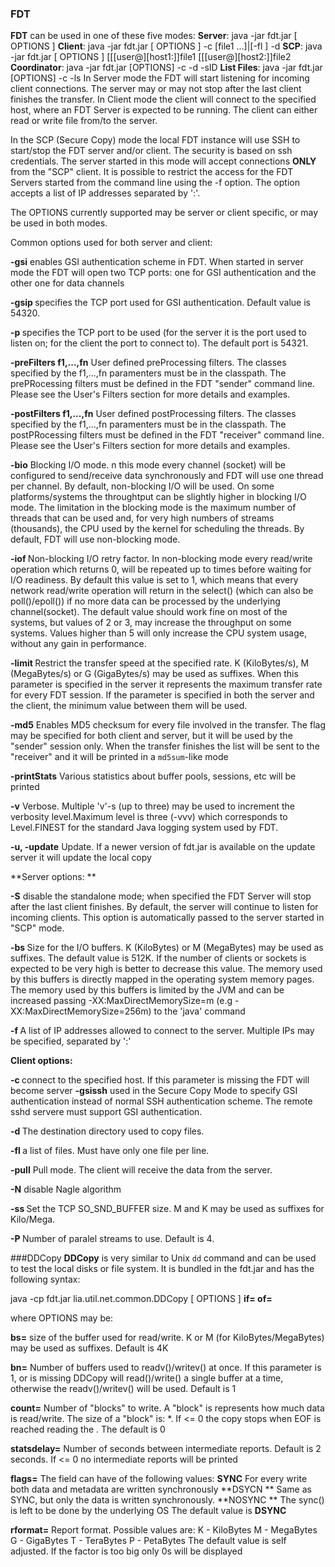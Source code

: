 ### FDT
**FDT** can be used in one of these five modes:
    **Server**: java -jar fdt.jar [ OPTIONS ]
    **Client**: java -jar fdt.jar [ OPTIONS ] -c <host> [file1 ...]|[-fl <fileList>] -d <destinationDirectory>
    **SCP**: java -jar fdt.jar [ OPTIONS ] [[[user@][host1:]]file1 [[[user@][host2:]]file2
    **Coordinator**: java -jar fdt.jar [OPTIONS] -c <host> -d <destinationDirectory> -sID <sessionID>
    **List Files**: java -jar fdt.jar [OPTIONS] -c <host> -ls <ls-path>
In Server mode the FDT will start listening for incoming client connections. The server may or may not stop after the last client finishes the transfer. In Client mode the client will connect to the specified host, where an FDT Server is expected to be running. The client can either read or write file from/to the server. 

In the SCP (Secure Copy) mode the local FDT instance will use SSH to start/stop the FDT server and/or client.  The security is based on ssh credentials. The server started in this mode will accept connections **ONLY** from the "SCP" client. It is possible to restrict the access for the FDT Servers started from the command line using the -f option. The option accepts a list of IP addresses separated by ':'. 

The OPTIONS currently supported may be server or client specific, or may be used in both modes.

Common  options used for both server and client:

**-gsi** enables GSI authentication scheme in FDT. When started in server mode the FDT will open two TCP ports: one for GSI authentication and the other one for data channels

**-gsip <GSICtrlPort>** specifies the TCP port used for GSI authentication. Default value is 54320.

**-p <portNo>** specifies the TCP port to be used (for the server it is the port used to listen on; for the client the port to connect to). The default port is 54321.

**-preFilters f1,...,fn** User defined preProcessing filters. The classes specified by the f1,...,fn paramenters must be in the classpath. The prePRocessing filters must be defined in the FDT "sender" command line. Please see the User's Filters section for more details and examples.

**-postFilters f1,...,fn** User defined postProcessing filters. The classes specified by the f1,...,fn paramenters must be in the classpath. The postPRocessing filters must be defined in the FDT "receiver" command line. Please see the User's Filters section for more details and examples.

**-bio** Blocking I/O mode. n this mode every channel (socket) will be configured to send/receive data synchronously and FDT will use one thread per channel. By default, non-blocking I/O will be used. On some platforms/systems the throughtput can be slightly higher in blocking I/O mode. The limitation in the blocking mode is the maximum number of threads that can be used and, for very high numbers of streams (thousands), the CPU used by the kernel for scheduling the threads. By default, FDT will use non-blocking mode.

**-iof <iof>** Non-blocking I/O retry factor. In non-blocking mode every read/write operation which returns 0, will be repeated up to <iof> times before waiting for I/O readiness. By default this value is set to 1, which means that every network read/write operation will return in the select() (which can also be poll()/epoll()) if no more data can be processed by the underlying channel(socket). The default value should work fine on most of the systems, but values of 2 or 3, may increase the throughput on some systems. Values higher than 5 will only increase the CPU system usage, without any gain in performance. 

**-limit <rate>** Restrict the transfer speed at the specified rate. K (KiloBytes/s), M (MegaBytes/s) or G (GigaBytes/s) may be used as suffixes. When this parameter is specified in the server it represents the maximum transfer rate for every FDT session. If the parameter is specified in both the server and the client, the minimum value between them will be used.

**-md5** Enables MD5 checksum for every file involved in the transfer. The flag may be specified for both client and server, but it will be used by the "sender" session only. When the transfer finishes the list will be sent to the "receiver" and it will be printed in a `md5sum`-like mode

**-printStats** Various statistics about buffer pools, sessions, etc will be printed

**-v** Verbose. Multiple 'v'-s (up to three) may be used to increment the verbosity level.Maximum level is three (-vvv) which corresponds to Level.FINEST for the standard Java logging system used by FDT.

**-u, -update** Update. If a newer version of fdt.jar is available on the update server it will update the local copy 

**Server options: **

**-S** disable the standalone mode; when specified the FDT Server will stop after the last client finishes. By default, the server will continue to listen for incoming clients. This option is automatically passed to the server started in "SCP" mode. 

**-bs <buffSize>** Size for the I/O buffers. K (KiloBytes) or M (MegaBytes) may be used as suffixes. The default value is 512K. If the number of clients or sockets is expected to be very high is better to decrease this value. The memory used by this buffers is directly mapped in the operating system memory pages. The memory used by this buffers is limited by the JVM and can be increased passing -XX:MaxDirectMemorySize=<X>m (e.g -XX:MaxDirectMemorySize=256m) to the 'java' command

**-f <allowedIPsList>** A list of IP addresses allowed to connect to the server. Multiple IPs may be specified, separated by ':'

**Client options:**

**-c <host>** connect to the specified host. If this parameter is missing the FDT will become server 
**-gsissh** used in the Secure Copy Mode to specify GSI authentication instead of normal SSH authentication scheme. The remote sshd servere must support GSI authentication. 


**-d <dstDir>** The destination directory used to copy files. 

**-fl <fileList>** a list of files. Must have only one file per line. 

**-pull** Pull mode. The client will receive the data from the server. 

**-N** disable Nagle algorithm 

**-ss <wsz>** Set the TCP SO_SND_BUFFER size. M and K may be used as suffixes for Kilo/Mega. 

**-P <noOfStreams>** Number of paralel streams to use. Default is 4.
	
###DDCopy
**DDCopy** is very similar to Unix `dd` command and can be used to test the local disks or file system. It is bundled in the fdt.jar and has the following syntax:

java -cp fdt.jar lia.util.net.common.DDCopy [ OPTIONS ] **if=<sourceFile> of=<destinationFile>**

where OPTIONS may be:

**bs=<BufferSize>**     size of the buffer used for read/write. K or M (for KiloBytes/MegaBytes) may be used as suffixes. Default is 4K

**bn=<NoOfBuffers>**     Number of buffers used to readv()/writev() at once. If this parameter is 1, or is missing DDCopy will read()/write() a single buffer at a time, otherwise the readv()/writev() will be used. Default is 1

**count=<count>**        Number of "blocks" to write. A "block" is represents how much data is read/write. The size of a "block" is: <BufferSize>*<BuffersNumber>. If <count> <= 0 the copy stops when EOF is reached reading the <SourceFile>. The default is 0

**statsdelay=<seconds>**  Number of seconds between intermediate reports. Default is 2 seconds. If <seconds> <= 0 no intermediate reports will be printed

**flags=<flag>**          The <flag> field can have of the following values:
                          **SYNC**    For every write both data and metadata are written synchronously
                          **DSYCN **  Same as SYNC, but only the data is written synchronously.
                          **NOSYNC ** The sync() is left to be done by the underlying OS
                         The default value is **DSYNC**

**rformat=<rformat>**     Report format. Possible values are:
                            K - KiloBytes
                            M - MegaBytes
                            G - GigaBytes
                            T - TeraBytes
                            P - PetaBytes
                         The default value is self adjusted. If the factor is too big only 0s will be displayed